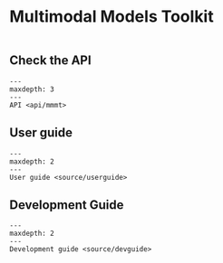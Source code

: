 # Multimodal Models Toolkit

```{include} ../README.md
```
## Check the API
```{toctree}
---
maxdepth: 3
---
API <api/mmmt>
```

## User guide

```{toctree}
---
maxdepth: 2
---
User guide <source/userguide>
```

## Development Guide

```{toctree}
---
maxdepth: 2
---
Development guide <source/devguide>
```
